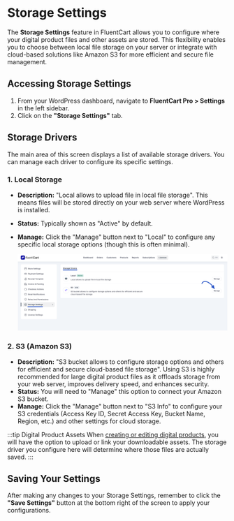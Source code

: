 # Storage Settings

The **Storage Settings** feature in FluentCart allows you to configure where your digital product files and other assets are stored. This flexibility enables you to choose between local file storage on your server or integrate with cloud-based solutions like Amazon S3 for more efficient and secure file management.

## Accessing Storage Settings

1.  From your WordPress dashboard, navigate to **FluentCart Pro > Settings** in the left sidebar.
2.  Click on the **"Storage Settings"** tab.

## Storage Drivers

The main area of this screen displays a list of available storage drivers. You can manage each driver to configure its specific settings.

### 1. Local Storage

* **Description:** "Local allows to upload file in local file storage". This means files will be stored directly on your web server where WordPress is installed.
* **Status:** Typically shown as "Active" by default.
* **Manage:** Click the "Manage" button next to "Local" to configure any specific local storage options (though this is often minimal).

    ![Screenshot of Storage Settings Tab](/guide/public/images/settings-configuration/storage-settings-tab.png)

### 2. S3 (Amazon S3)

* **Description:** "S3 bucket allows to configure storage options and others for efficient and secure cloud-based file storage". Using S3 is highly recommended for large digital product files as it offloads storage from your web server, improves delivery speed, and enhances security.
* **Status:** You will need to "Manage" this option to connect your Amazon S3 bucket.
* **Manage:** Click the "Manage" button next to "S3 Info" to configure your S3 credentials (Access Key ID, Secret Access Key, Bucket Name, Region, etc.) and other settings for cloud storage.

:::tip Digital Product Assets
When [creating or editing digital products](/product-types-creation/creating-digital-products), you will have the option to upload or link your downloadable assets. The storage driver you configure here will determine where those files are actually saved.
:::

## Saving Your Settings

After making any changes to your Storage Settings, remember to click the **"Save Settings"** button at the bottom right of the screen to apply your configurations.

